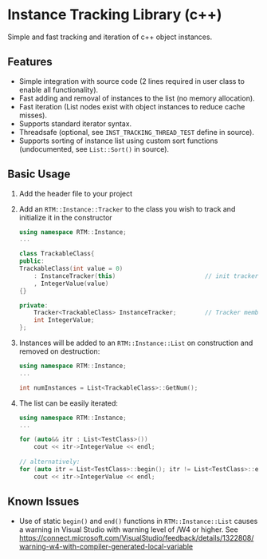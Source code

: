 # Instance Tracking Library (c++)
Simple and fast tracking and iteration of c++ object instances.

## Features
  * Simple integration with source code (2 lines required in user class to enable all functionality).
  * Fast adding and removal of instances to the list (no memory allocation).
  * Fast iteration (List nodes exist with object instances to reduce cache misses).
  * Supports standard iterator syntax.
  * Threadsafe (optional, see `INST_TRACKING_THREAD_TEST` define in source).
  * Supports sorting of instance list using custom sort functions (undocumented, see `List::Sort()` in source).

## Basic Usage
1. Add the header file to your project
2. Add an `RTM::Instance::Tracker` to the class you wish to track and initialize it in the constructor

    ```c++
    using namespace RTM::Instance;
    ...
    
    class TrackableClass{
    public:
    TrackableClass(int value = 0)
        : InstanceTracker(this)                         // init tracker with 'this' pointer
        , IntegerValue(value)
    {}
    
    private:
        Tracker<TrackableClass> InstanceTracker;        // Tracker member variable
        int IntegerValue;
    };
    ```
3. Instances will be added to an `RTM::Instance::List` on construction and removed on destruction:
  
    ```c++
    using namespace RTM::Instance;
    ...
    
    int numInstances = List<TrackableClass>::GetNum();
    ```

4. The list can be easily iterated:
  
    ```c++
    using namespace RTM::Instance;
    ...
    
    for (auto&& itr : List<TestClass>())
        cout << itr->IntegerValue << endl;
        
    // alternatively:
    for (auto itr = List<TestClass>::begin(); itr != List<TestClass>::end(); ++itr)
        cout << itr->IntegerValue << endl;
    ```
  
## Known Issues
  * Use of static `begin()` and `end()` functions in `RTM::Instance::List` causes a warning in Visual Studio with warning level of /W4 or higher. See https://connect.microsoft.com/VisualStudio/feedback/details/1322808/warning-w4-with-compiler-generated-local-variable
